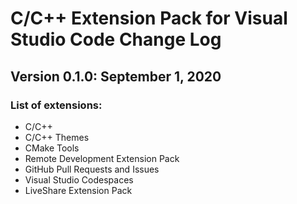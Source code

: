 # C/C++ Extension Pack for Visual Studio Code Change Log


## Version 0.1.0: September 1, 2020
### List of extensions:
* C/C++
* C/C++ Themes
* CMake Tools
* Remote Development Extension Pack
* GitHub Pull Requests and Issues
* Visual Studio Codespaces
* LiveShare Extension Pack

